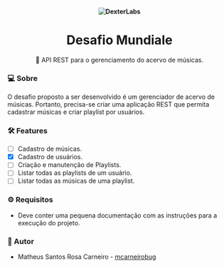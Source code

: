 <h4 align="center">
 <img alt="DexterLabs" src="https://dotandline.net/wp-content/uploads/2017/02/1_cjVLaOQMFesYKvf0AOYp0A-1210x642.jpeg" with="100%">
</h4>
 
<h1 align="center">Desafio Mundiale</h1>

<p align="center">🚀 API REST para o gerenciamento do acervo de músicas. </p>

### 💻 Sobre 

O desafio proposto a ser desenvolvido é um gerenciador de acervo de músicas. Portanto, precisa-se criar uma aplicação REST que permita cadastrar músicas e criar playlist por usuários.

### 🛠 Features

- [ ] Cadastro de músicas.
- [X] Cadastro de usuários.
- [ ] Criação e manutenção de Playlists.
- [ ] Listar todas as playlists de um usuário.
- [ ] Listar todas as músicas de uma playlist.

### ⚙️ Requisitos

- Deve conter uma pequena documentação com as instruções para a execução do projeto.

### :bust_in_silhouette: Autor

* Matheus Santos Rosa Carneiro - [mcarneirobug](https://github.com/mcarneirobug)

